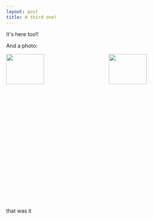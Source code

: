```yaml
---
layout: post
title: A third one!
---
```


It's here too!!

And a photo:

<div style="width: 100%; height: 400px">
<img style="width:45%; float: left" src="https://dl.dropboxusercontent.com/s/vfnghl9w5rbhdxp/00-22%281%29.jpg?dl=0" />
<img style="width:45%; float: right" src="https://dl.dropboxusercontent.com/s/cjiwupda1gfo1pw/gorila-1920x1080.jpg?dl=0" />
</div>

that was it

